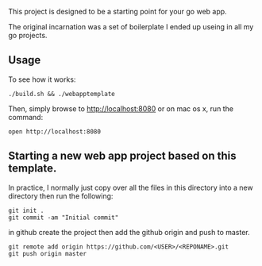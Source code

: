 
This project is designed to be a starting point for your go web app.

The original incarnation was a set of boilerplate I ended up useing in all my go projects.

## Usage

To see how it works:

    ./build.sh && ./webapptemplate

Then, simply browse to <http://localhost:8080> or on mac os x, run the command:

    open http://localhost:8080

## Starting a new web app project based on this template.

In practice, I normally just copy over all the files in this directory into a new directory then run the following:

	git init .
	git commit -am "Initial commit"

in github create the project then add the github origin and push to master.

    git remote add origin https://github.com/<USER>/<REPONAME>.git
    git push origin master

    